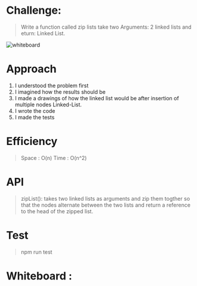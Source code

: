 
# Challenge:
> Write a function called zip lists take two Arguments: 2 linked lists and eturn: Linked List.

![whiteboard](https://i.ibb.co/fCZShDp/code8.png)

# Approach
1. I understood the problem first
2. I imagined how the results should be
3. I made a drawings of how the linked list would be after insertion of multiple nodes Linked-List.
4. I wrote the code
5. I made the tests

# Efficiency

> Space : O(n)
> Time : O(n^2)

# API

> zipList(): takes two linked lists as arguments and zip them togther so that the nodes alternate between the two lists and return a reference to the head of the zipped list.

# Test

> npm run test

# Whiteboard :


